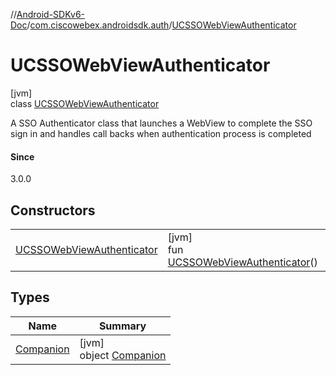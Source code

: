 //[Android-SDKv6-Doc](../../../index.md)/[com.ciscowebex.androidsdk.auth](../index.md)/[UCSSOWebViewAuthenticator](index.md)

# UCSSOWebViewAuthenticator

[jvm]\
class [UCSSOWebViewAuthenticator](index.md)

A SSO Authenticator class that launches a WebView to complete the SSO sign in and handles call backs when authentication process is completed

#### Since

3.0.0

## Constructors

| | |
|---|---|
| [UCSSOWebViewAuthenticator](-u-c-s-s-o-web-view-authenticator.md) | [jvm]<br>fun [UCSSOWebViewAuthenticator](-u-c-s-s-o-web-view-authenticator.md)() |

## Types

| Name | Summary |
|---|---|
| [Companion](-companion/index.md) | [jvm]<br>object [Companion](-companion/index.md) |

